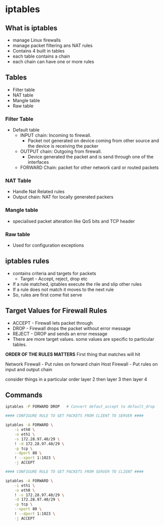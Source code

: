 # iptables

## What is iptables
- manage Linux firewalls
- manage packet filtering ans NAT rules
- Contains 4 built in tables
- each table contains a chain
- each chain can have one or more rules

## Tables
- Filter table
- NAT table
- Mangle table
- Raw table

### Filter Table
- Default table
	- INPUT chain: Incoming to firewall. 
		- Packet not generated on device coming from other source and the device is receiving the packer
	- OUTPUT chain: Outgoing from firewall. 
		- Device generated the packet and is send through one of the interfaces
	- FORWARD Chain: packet for other network card or routed packets

### NAT Table
- Handle Nat Related rules
- Output chain: NAT for locally generated packers

### Mangle table
- specialised packet alteration like QoS bits and TCP header

### Raw table
- Used for configuration exceptions

## iptables rules
- contains criteria and targets for packets
	- Target - Accept, reject, drop etc
- If a rule matched, iptables execute the rile and slip other rules
- If a rule does not match it moves to the next rule
- So, rules are first come fist serve

## Target Values for Firewall Rules
- ACCEPT - Firewall lets packet through
- DROP - Firewall drops the packet without error message
- REJECT - DROP and sends an error message
- There are more target values. some values are specific to particular tables.


**ORDER OF THE RULES MATTERS**
First thing that matches will hit


Network Firewall - Put rules on forward chain
Host Firewall - Put rules on input and output chain

consider things in a particular order
layer 2 then layer 3 then layer 4

## Commands

```bash
iptables -P FORWARD DROP   # Convert defaut_accept to default_drop

#### CONFIGURE RULE TO GET PACKETS FROM CLIENT TO SERVER ####

iptables -A FORWARD \
	-i eth0 \
	-o eth1 \
	-s 172.28.97.40/29 \
	! -d 172.28.97.40/29 \
	-p tcp \
	--dport 80 \
	! --sport 1:1023 \
	-j ACCEPT

#### CONFIGURE RULE TO GET PACKETS FROM SERVER TO CLIENT ####

iptables -A FORWARD \
	-i eth1 \
	-o eth0 \
	! -s 172.28.97.40/29 \
	-d 172.28.97.40/29 \
	-p tcp \
	--sport 80 \
	! --dport 1:1023 \
	-j ACCEPT
```